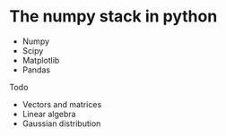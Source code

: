 # The numpy stack in python

- Numpy
- Scipy
- Matplotlib
- Pandas

Todo
- Vectors and matrices
- Linear algebra
- Gaussian distribution
